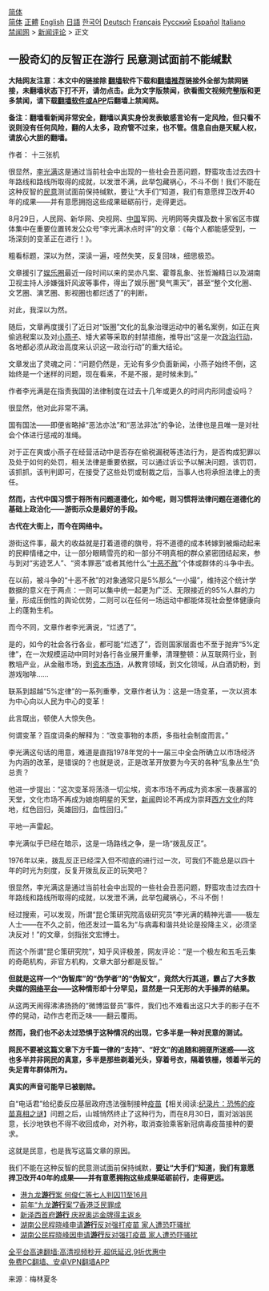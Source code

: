  <!-- 面包屑导航 --> <div class="breadcrumb"><!-- GTranslate: https://gtranslate.io/ -->  <div class="switcher notranslate">  <div class="selected">  <a href="#" onclick="return false;"> 简体</a>  </div>  <div class="option">  <a href="https://www.bannedbook.org" onclick="doGTranslate('zh-CN|zh-CN');jQuery('div.switcher div.selected a').html(jQuery(this).html());return false;" title="简体中文" class="nturl selected"> 简体</a>  <a href="https://www.bannedbook.org/zh-tw/" onclick="doGTranslate('zh-CN|zh-TW');jQuery('div.switcher div.selected a').html(jQuery(this).html());return false;" title="繁體中文" class="nturl"> 正體</a>  <a href="https://www.bannedbook.org/en/" onclick="doGTranslate('zh-CN|en');jQuery('div.switcher div.selected a').html(jQuery(this).html());return false;" title="English" class="nturl"> English</a>  <a href="https://www.bannedbook.org/ja/" onclick="doGTranslate('zh-CN|ja');jQuery('div.switcher div.selected a').html(jQuery(this).html());return false;" title="日本語" class="nturl"> 日語</a>  <a href="https://www.bannedbook.org/ko/" onclick="doGTranslate('zh-CN|ko');jQuery('div.switcher div.selected a').html(jQuery(this).html());return false;" title="한국어" class="nturl"> 한국어</a>  <a href="https://www.bannedbook.org/de/" onclick="doGTranslate('zh-CN|de');jQuery('div.switcher div.selected a').html(jQuery(this).html());return false;" title="Deutsch" class="nturl"> Deutsch</a>  <a href="https://www.bannedbook.org/fr/" onclick="doGTranslate('zh-CN|fr');jQuery('div.switcher div.selected a').html(jQuery(this).html());return false;" title="Français" class="nturl"> Français</a>  <a href="https://www.bannedbook.org/ru/" onclick="doGTranslate('zh-CN|ru');jQuery('div.switcher div.selected a').html(jQuery(this).html());return false;" title="Русский" class="nturl"> Русский</a>  <a href="https://www.bannedbook.org/es/" onclick="doGTranslate('zh-CN|es');jQuery('div.switcher div.selected a').html(jQuery(this).html());return false;" title="Español" class="nturl"> Español</a>  <a href="https://www.bannedbook.org/it/" onclick="doGTranslate('zh-CN|it');jQuery('div.switcher div.selected a').html(jQuery(this).html());return false;" title="Italiano" class="nturl"> Italiano</a>  </div>  </div>      <div class='breadcrumb-sub'><!-- Breadcrumb NavXT 6.3.0 --> <a href="https://www.bannedbook.org/" class="home">禁闻网</a> &gt; <a href="https://www.bannedbook.org/bnews/comments/" class="category">新闻评论</a> &gt; 正文</div></div><h2>一股奇幻的反智正在游行 民意测试面前不能缄默</h2> <p class="notice"><b>大陆网友注意：本文中的链接除 <a href="https://github.com/bannedbook/fanqiang" >翻墙</a>软件下载和<a href="https://github.com/killgcd/justmysocks/blob/master/README.md">翻墙推荐</a>链接外全部为禁网链接，未翻墙状态下打不开，请勿点击。此为文字版禁闻，欲看图文视频完整版和更多禁闻，请下载<a href="https://github.com/bannedbook/fanqiang">翻墙软件或APP</a>后翻墙上禁闻网。</p><p>备注：翻墙看新闻非常安全，翻墙以真实身份发表敏感言论有一定风险，但只看不说则没有任何风险，翻的人太多，政府管不过来，也不管。信息自由是天赋人权，请放心大胆的翻墙。</b></p>  <div class="entry"> <p>作者： 十三张机</p> <p id="summary">很显然，<a href="https://www.bannedbook.org/bnews/tag/%e6%9d%8e%e5%85%89%e6%bb%a1/" class="st_tag internal_tag" rel="tag" title="标签 李光满 下的日志">李光满</a>这是通过当前社会中出现的一些社会丑恶问题，野蛮攻击过去四十年路线和路线所取得的成就，以发泄不满，此举包藏祸心，不斗不倒！我们不能在这种反智的<a href="https://www.bannedbook.org/bnews/tag/%E6%B0%91%E6%84%8F/" class="st_tag internal_tag" rel="tag" title="标签 民意 下的日志">民意</a>测试面前保持缄默，要让“大手们”知道，我们有意愿捍卫改开40年的成果——并有意愿拥抱这些成果砥砺前行，走得更远。</p> <p>8月29日，人民网、新华网、央视网、<span class='wp_keywordlink_affiliate'><a href="https://www.bannedbook.org/" title="中国" target="_blank">中国</a></span>军网、光明网等央媒及数十家省区市媒体集中在重要位置转发公众号“李光满冰点时评”的文章：《每个人都能感受到，一场深刻的变革正在进行！》。</p> <p>粗看标题，深以为然，深读一遍，哑然失笑，反复回味，细思极恐。</p> <p>文章援引了<a href="https://www.bannedbook.org/bnews/tag/%e5%a8%b1%e4%b9%90%e5%9c%88/" class="st_tag internal_tag" rel="tag" title="标签 娱乐圈 下的日志">娱乐圈</a>最近一段时间以来的吴亦凡案、霍尊乱象、张哲瀚精日以及湖南卫视主持人涉嫌强奸风波等事件，得出了娱乐圈“臭气熏天”，甚至“整个文化圈、文艺圈、演艺圈、影视圈也都烂透了”的判断。</p> <p>对此，我深以为然。</p> <p>随后，文章再度援引了近日对“饭圈”文化的乱象治理运动中的著名案例，如正在爽偷逃税案以及对<a href="https://www.bannedbook.org/bnews/tag/%e5%b0%8f%e7%87%95%e5%ad%90/" class="st_tag internal_tag" rel="tag" title="标签 小燕子 下的日志">小燕子</a>、矮大紧等采取的封禁措施，推导出“这是一次<a href="https://www.bannedbook.org/bnews/tag/%E6%94%BF%E6%B2%BB%E8%A1%8C%E5%8A%A8/" class="st_tag internal_tag" rel="tag" title="标签 政治行动 下的日志">政治行动</a>，各地都必须从政治高度来认识这一政治行动”的重大结论。</p> <p>文章发出了灵魂之问：“问题仍然是，无论有多少负面新闻，小燕子始终不倒，这始终是一个迷样的问题，现在看来，不是不报，是时候未到。”</p> <p>作者李光满是在指责我国的法律制度在过去十几年或更久的时间内形同虚设吗？</p>  <p>很显然，他对此非常不满。</p> <p>国有国法——即便省略掉“恶法亦法”和“恶法非法”的争论，法律也是且唯一是对社会个体进行惩戒的准绳。</p> <p>对于正在爽或小燕子在经营活动中是否存在偷税漏税等违法行为，是否构成犯罪以及处于如何的处罚，相关法律是重要依据，可以通过诉讼予以解决问题，该罚罚，该抓抓，该判判即可，在接受了这些处罚或制裁之后，当事人也将承担法律上的责任。</p> <p><strong>然而，古代中国习惯于将所有问题道德化，如今呢，则习惯将法律问题在道德化的基础上政治化——游街示众是最好的手段。</strong></p> <p><strong>古代在大街上，而今在网络中。</strong></p> <p>游街这件事，最大的收益就是打着道德的旗号，将不道德的成本转嫁到被煽动起来的民粹情绪之中，让一部分眼睛雪亮的和一部分不明真相的群众紧密团结起来，参与到对“劣迹艺人”、“资本罪恶”或者其他什么“<a href="https://www.bannedbook.org/bnews/tag/%E5%8D%81%E6%81%B6%E4%B8%8D%E8%B5%A6/" class="st_tag internal_tag" rel="tag" title="标签 十恶不赦 下的日志">十恶不赦</a>”个体或群体的斗争中去。</p> <p>在以前，被斗争的“十恶不赦”的对象通常只是5%那么“一小撮”，维持这个统计学数据的意义在于两点：一则可以集中统一起更为广泛、无限接近的95%人群的力量，形成压倒性的舆论优势，二则可以在任何一场运动中都能体现社会整体健康向上的蓬勃生机。</p> <p>而今不同，文章作者李光满说，“烂透了”。</p> <p>是的，如今的社会各行各业，都可能“烂透了”，否则国家层面也不至于抛弃“5%定律”，在一次规模运动中同时对各行各业展开重拳，清理整顿：从互联网行业，到教培产业，从金融市场，到<a href="https://www.bannedbook.org/bnews/tag/%E8%B5%84%E6%9C%AC%E5%B8%82%E5%9C%BA/" class="st_tag internal_tag" rel="tag" title="标签 资本市场 下的日志">资本市场</a>，从教育领域，到文化领域，从白酒奶粉，到游戏咖啡……</p>  <p>联系到超越“5%定律”的一系列重拳，文章作者认为：这是一场变革，一次以资本为中心向以人民为中心的变革！</p> <p>此言既出，顿使人大惊失色。</p> <p>何谓变革？百度词条的解释为：“改变事物的本质，多指社会制度而言。”</p> <p>李光满这句话的用意，难道是直指1978年党的十一届三中全会所确立以市场经济为内涵的改革，是错误的？也就是说，正是改革开放要为今天的各种“乱象丛生”负总责？</p> <p>他进一步提出：“这次变革将荡涤一切尘埃，资本市场不再成为资本家一夜暴富的天堂，文化市场不再成为娘炮明星的天堂，<span class='wp_keywordlink_affiliate'><a href="https://www.bannedbook.org/" title="新闻">新闻</a></span>舆论不再成为崇拜<span class='wp_keywordlink'><a href="https://www.bannedbook.org/forum3/topic47.html" title="西方传统文化汇编" target="_blank">西方文化</a></span>的阵地，红色回归，英雄回归，血性回归。”</p> <p>平地一声雷起。</p> <p>李光满似乎已经在暗示，这是一场路线之争，是一场“拨乱反正”。</p> <p>1976年以来，拨乱反正已经深入但不彻底的进行过一次，可我们不能总是以四十年的时光为刻度，反复开拨乱反正的玩笑吧？</p> <p>很显然，李光满这是通过当前社会中出现的一些社会丑恶问题，野蛮攻击过去四十年路线和路线所取得的成就，以发泄不满，此举包藏祸心，不斗不倒！</p>  <p>经过搜索，可以发现，所谓“昆仑策研究院高级研究员”李光满的精神光谱——极左人士——在不久之前，他还发过一篇名为“与病毒和谐共处论是投降主义，必须坚决反对！”的文章，剑指张文宏博士。</p> <p>而这个所谓“昆仑策研究院”，知乎风评极差，网友评论：“是一个极左和五毛云集的奇葩机构，非官方机构，文章大部分都是反智。”</p> <p><strong>但就是这样一个“伪智库”的“伪学者”的“伪智文”，竟然大行其道，霸占了大多数央媒的<a href="https://www.bannedbook.org/bnews/tag/%E7%BD%91%E7%BB%9C%E5%B9%B3%E5%8F%B0/" class="st_tag internal_tag" rel="tag" title="标签 网络平台 下的日志">网络平台</a>——这种情形却十分罕见，显然是一只无形的大手操弄的结果。</strong></p> <p>从这两天闹得沸沸扬扬的“微博监督员”事件，我们也不难看出这只大手的影子在不停的晃动，动作古老而乏味——翻云覆雨。</p> <p><strong>然而，我们也不必太过恐惧于这种情况的出现，它多半是一种对民意的测试。</strong></p> <p><strong>网民不要被这篇文章下方千篇一律的“支持”、“好文”的追随和拥趸所迷惑——这也多半并非网民的真意，多半是那些剃着光头，穿着号衣，隔着铁栅，领着半元的失足青年群体所为。</strong></p> <p><strong>真实的声音可能早已被剔除。</strong></p> <p>自“电话君”给纪委反应基层政府违法强制接种<span class='wp_keywordlink'><a href="https://www.bannedbook.org/bnews/tculture/20160630/551027.html" title="疫苗" target="_blank">疫苗</a></span>【相关阅读:<a href='https://www.bannedbook.org/bnews/topimagenews/20180408/925060.html' target='_blank'>纪录片：恐怖的疫苗真相之谜</a>】问题之后，山城悄然终止了这种行为，而在8月30日，面对汹汹民意，长沙地铁也不得不收回成命，对外称，取消查验乘客新冠病毒疫苗接种的要求。</p> <p>这就是民意，也是我写这篇文章的原因。</p>  <p>我们不能在这种反智的民意测试面前保持缄默，<strong>要让“大手们”知道，我们有意愿捍卫改开40年的成果——并有意愿拥抱这些成果砥砺前行，走得更远。</strong></p> <ul class='op-related-articles' title='相关阅读'> <li><a href='https://www.bannedbook.org/bnews/comments/20210901/1617176.html' target='_blank'>港九龙<b>游行</b>案 何俊仁等七人判囚11至16月</a></li> <li><a href='https://www.bannedbook.org/bnews/ssgc/20210901/1617071.html' target='_blank'>前年“九龙<b>游行</b>案”7香港泛民罪成</a></li> <li><a href='https://www.bannedbook.org/bnews/bannedvideo/20210901/1617043.html' target='_blank'>新泽西首府<b>游行</b> 庆祝奥运金牌得主返乡</a></li> <li><a href='https://www.bannedbook.org/bnews/baitai/20210831/1616266.html' target='_blank'>湖南公民程晓峰申请<b>游行</b>反对强打疫苗 家人遭恐吓骚扰</a></li> <li><a href='https://www.bannedbook.org/bnews/headline/20210830/1615917.html' target='_blank'>湖南公民程晓峰因申请<b>游行</b>反对强打疫苗 家人遭恐吓骚扰</a></li> </ul> <p class="texttj"> <a href="https://github.com/bannedbook/fanqiang/wiki/V2ray%E6%9C%BA%E5%9C%BA" target="_blank">全平台高速翻墙:高清视频秒开,超低延迟,9折优惠中</a><br/> <a href="https://github.com/bannedbook/fanqiang/wiki/%E7%A6%81%E9%97%BB%E7%BD%91%E5%AE%89%E5%8D%93%E7%BF%BB%E5%A2%99%E6%96%B0%E9%97%BBAPP" target="_blank">免费PC翻墙、安卓VPN翻墙APP</a></p><p> 来源：梅林夏冬 </p><a name='sharetosocial'></a>  <div style="margin-bottom:5px;padding-bottom:5px;clear:both"> <div id="archive-pix-1" class="banner-ads"> <!-- AuctionX Display platform tag START --> <div id="26318x728x90x621x_ADSLOT2" clicktrack="%%CLICK_URL_ESC%%"></div> <!-- AuctionX Display platform tag END --> </div> <div id="archive-pix-2" class="banner-ads"> <!-- AuctionX Display platform tag START --> <div id="26315x300x250x621x_ADSLOT2" clicktrack="%%CLICK_URL_ESC%%"></div> <!-- AuctionX Display platform tag END --> </div> </div>  <div id="archive-pix-1" class="banner-ads"> <!-- AuctionX Display platform tag START --> <div id="26318x728x90x621x_ADSLOT3" clicktrack="%%CLICK_URL_ESC%%"></div> <!-- AuctionX Display platform tag END --> </div> </div><!--END ENTRY--> 